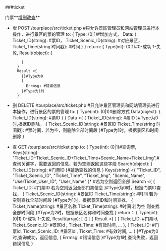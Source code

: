 ###ticket


门票**[增](ticket_add)[删](ticket_delete)[改](ticket_change)[查](ticket_search)**

- <a name="ticket_add">增</a>
        POST /tourplace/src/ticket.php
        #只允许景区管理员和网站管理员进行本操作，进行景区的票的管理
        to: {
          Type: (0|1)#增加方式，
          Data: {
            Ticket_ID(string): #票ID，
            Ticket_Scenic_ID(string): #对应景区，
            Ticket_Time(string 时间戳): #时间
          }
        }
        return: {
          Type(int): (0|1)#0-成功 1-失败,
          Result(object): {

          }
        }
        Result <{
          {}#Type为0
          {
            Errmsg: #错误信息
          }#Type为1时
        }
- <a name="ticket_delete">删</a>
          DELETE /tourplace/src/ticket.php
          #只允许景区管理员和网站管理员进行本操作，进行景区的票的管理
          to: {
            Type(int): (0|1)#删除方式
            Data(object): {
              Ticket_ID(string): #票ID
            }
          }
          Data <{
            {
              Ticket_ID(string): #票ID
            }#Type为0时,根据ID删除，
            {
              Ticket_Scenic_ID(string): #景区ID
              Ticket_Time(string 时间戳): #票时间，若为空，则删除全部时间段
            }#Type为1时，根据景区和时间删除
          }
- <a name="ticket_change">查</a>
          GET /tourplace/src/ticket.php
          to: {
            Type(int): (0|1)#查询票,
            Keys(string): "Ticket_ID+Ticket_Scenic_ID+Ticket_Time+Scenic_Name+Ticket_Img",#查询关键字，需要返回的信息，若为空则返回这些字段
            Search(object): {
              Ticket_ID(string): #门票ID
            }#辅助查找的信息
          }
          Keys(string) <{
            "Ticket_ID",
            "Ticket_Scenic_ID",
            "Ticket_Time",
            "Ticket_Img",
            "Scenic_Name",
            "UserTicket_User_ID",
            "User_Name"
          }*    #若为空则返回全部
          Search <{
            {
              Ticket_ID: #门票ID 若为空则返回全部门票信息
            }#Type为0时，根据门票ID查找，
            {
              Ticket_Scenic_ID(string): #景区ID
              Ticket_Time(string): #时间 若为空则查找全部时间段
            }#Type为1时，根据景区ID和时间查找，
            {
              Ticket_Name(string): #景区名称
              Ticket_Time(string): #时间 若为空 则查找全部时间段
            }#Type为2时，根据景区名称和时间查找
          }
          return： {
            Type(int): (0|1) 0-成功 1-失败,
            Result(array): [
              {}
            ]
          }
          Result <{
            [
              {
                Ticket_ID: #门票id,
                Ticket_Scenic_ID: #景区id ,
                Ticket_Time: #有效时间,
                ...
              },
              {
                Ticket_ID: #门票id,
                Ticket_Scenic_ID: #景区id ,
                Ticket_Time: #有效时间,
                ...
              }
            ]#Type为0时,查询成功，返回信息,
            {
              Errmsg: #错误信息
            }#Type为1时,查询失败，返回错误信息
          }

